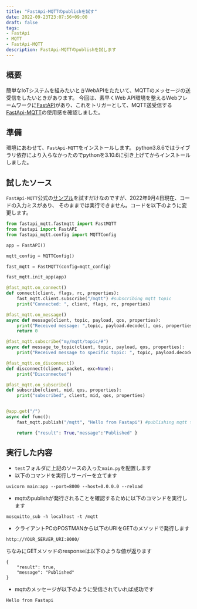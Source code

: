 ```yaml
---
title: "FastApi-MQTTのpublishを試す"
date: 2022-09-23T23:07:56+09:00
draft: false
tags:
- FastApi
- MQTT
- FastApi-MQTT
description: FastApi-MQTTのpublishを試します
---
```


## 概要

簡単なIoTシステムを組みたいときWebAPIをたたいて、MQTTのメッセージの送受信をしたいときがあります。
今回は、素早くWeb API環境を整えるＷebフレームワークに[FastAPI](https://fastapi.tiangolo.com/ja/)があり、これをトリガーとして、MQTT送受信する[FastApi-MQTT](https://sabuhish.github.io/fastapi-mqtt/)の使用感を確認しました。

## 準備

環境にあわせて、`FastApi-MQTT`をインストールします。
python3.8.6ではライブラリ依存により入らなかったのでpythonを3.10.6に引き上げてからインストールしました。




## 試したソース

`FastApi-MQTT`公式の[サンプル](https://sabuhish.github.io/fastapi-mqtt/example/)を試すだけなのですが、2022年9月4日現在、コードの入力ミスがあり、
そのままでは実行できません。コードを以下のように変更します。

```python
from fastapi_mqtt.fastmqtt import FastMQTT
from fastapi import FastAPI
from fastapi_mqtt.config import MQTTConfig

app = FastAPI()

mqtt_config = MQTTConfig()

fast_mqtt = FastMQTT(config=mqtt_config)

fast_mqtt.init_app(app)

@fast_mqtt.on_connect()
def connect(client, flags, rc, properties):
    fast_mqtt.client.subscribe("/mqtt") #subscribing mqtt topic
    print("Connected: ", client, flags, rc, properties)

@fast_mqtt.on_message()
async def message(client, topic, payload, qos, properties):
    print("Received message: ",topic, payload.decode(), qos, properties)
    return 0

@fast_mqtt.subscribe("my/mqtt/topic/#")
async def message_to_topic(client, topic, payload, qos, properties):
    print("Received message to specific topic: ", topic, payload.decode(), qos, properties)

@fast_mqtt.on_disconnect()
def disconnect(client, packet, exc=None):
    print("Disconnected")

@fast_mqtt.on_subscribe()
def subscribe(client, mid, qos, properties):
    print("subscribed", client, mid, qos, properties)


@app.get("/")
async def func():
    fast_mqtt.publish("/mqtt", "Hello from Fastapi") #publishing mqtt topic

    return {"result": True,"message":"Published" }
```

## 実行した内容

* `test`フォルダに上記のソースの入った`main.py`を配置します
* 以下のコマンドを実行しサーバーを立てます

```
uvicorn main:app --port=8000 --host=0.0.0.0 --reload
```

* mqttのpublishが発行されることを確認するために以下のコマンドを実行します

```
mosquitto_sub -h localhost -t /mqtt
```

* クライアントPCのPOSTMANから以下のURIをGETのメソッドで発行します

```
http://YOUR_SERVER_URI:8000/
```

ちなみにGETメソッドのresponseは以下のような値が返ります

```
{
    "result": true,
    "message": "Published"
}
```

* mqttのメッセージが以下のように受信されていれば成功です

```
Hello from Fastapi
```

